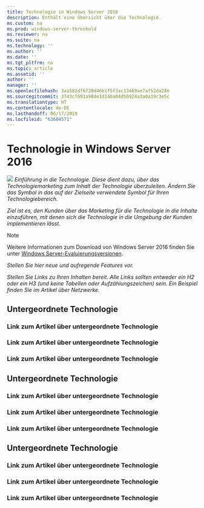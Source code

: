 ```yaml
---
title: Technologie in Windows Server 2016
description: Enthält eine Übersicht über die Technologie.
ms.custom: na
ms.prod: windows-server-threshold
ms.reviewer: na
ms.suite: na
ms.technology: ''
ms.author: ''
ms.date: ''
ms.tgt_pltfrm: na
ms.topic: article
ms.assetid: ''
author: ''
manager: ''
ms.openlocfilehash: 3aa582df6728d46b1f5f3ac13469ae7af52da28e
ms.sourcegitcommit: 3743cf691a984e1d140a04d50924a3a0a19c3e5c
ms.translationtype: HT
ms.contentlocale: de-DE
ms.lasthandoff: 06/17/2019
ms.locfileid: "63684571"
---
```

# <a name="technology-in-windows-server-2016"></a>Technologie in Windows Server 2016 

<img src="media/6-networking.png" style='align:left'> *Einführung in die Technologie. Diese dient dazu, über das Technologiemarketing zum Inhalt der Technologie überzuleiten. Ändern Sie das Symbol in das auf der Zielseite verwendete Symbol für Ihren Technologiebereich.*

*Ziel ist es, den Kunden über das Marketing für die Technologie in die Inhalte einzuführen, mit denen sich die Technologie in die Umgebung der Kunden implementieren lässt.*



>[!Note]
> Weitere Informationen zum Download von Windows Server 2016 finden Sie unter [Windows Server-Evaluierungsversionen](https://www.microsoft.com/evalcenter/evaluate-windows-server-2016).

*Stellen Sie hier neue und aufregende Features vor.*

*Stellen Sie Links zu Ihren Inhalten bereit. Alle Links sollten entweder ein H2 oder ein H3 (und keine Tabellen oder Aufzählungszeichen) sein. Ein Beispiel finden Sie im Artikel über Netzwerke.*
## <a name="sub-technology"></a>Untergeordnete Technologie

### <a name="link-to-article-about-sub-technology"></a>Link zum Artikel über untergeordnete Technologie

### <a name="link-to-article-about-sub-technology"></a>Link zum Artikel über untergeordnete Technologie

### <a name="link-to-article-about-sub-technology"></a>Link zum Artikel über untergeordnete Technologie

## <a name="sub-technology"></a>Untergeordnete Technologie

### <a name="link-to-article-about-sub-technology"></a>Link zum Artikel über untergeordnete Technologie

### <a name="link-to-article-about-sub-technology"></a>Link zum Artikel über untergeordnete Technologie

### <a name="link-to-article-about-sub-technology"></a>Link zum Artikel über untergeordnete Technologie
## <a name="sub-technology"></a>Untergeordnete Technologie

### <a name="link-to-article-about-sub-technology"></a>Link zum Artikel über untergeordnete Technologie

### <a name="link-to-article-about-sub-technology"></a>Link zum Artikel über untergeordnete Technologie

### <a name="link-to-article-about-sub-technology"></a>Link zum Artikel über untergeordnete Technologie
